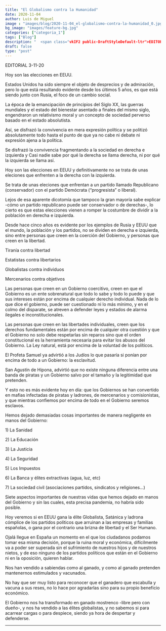 ```yaml
---
title: "El Globalismo contra la Humanidad"
date: 2020-11-04
author: Luis de Miguel
image : "images/blog/2020-11-04_el-globalismo-contra-la-humanidad_0.jpg"
bg_image: "images/feature-bg.jpg"
categories: ["categoria_1"]
tags: ["Blog"]
description: "  <span class="vkIF2 public-DraftStyleDefault-ltr">EDITORIAL 3-11-20</span>    <span class="vkIF2 pu..."
draft: false
type: "post"
---
```

<span class="vkIF2 public-DraftStyleDefault-ltr">EDITORIAL 3-11-20</span>

<span class="vkIF2 public-DraftStyleDefault-ltr">Hoy son las elecciones en EEUU.</span>

<span class="vkIF2 public-DraftStyleDefault-ltr">Estados Unidos ha sido siempre el objeto de desprecios y de admiración, pero lo que está resultando evidente desde los últimos 5 años, es que está siendo junto con Rusia, el foco de un cambio social.</span>

<span class="vkIF2 public-DraftStyleDefault-ltr">La época de la emancipación de principios del Siglo XX, las guerras mundiales y el estado del bienestar asentado a finales del mismo siglo, engendraron un relativismo moral  y un concepto de sociedad perverso basado en el estado absolutista.</span>

<span class="vkIF2 public-DraftStyleDefault-ltr">Así, se disfrazó la convivencia en mera expresión política y se politizó absolutamente todo hasta el punto de que ya no cabe ni debate ni expresión ajena a la política.</span>

<span class="vkIF2 public-DraftStyleDefault-ltr">Se disfrazó la convivencia fragmentando a la sociedad en derecha e izquierda y Casi nadie sabe por qué la derecha se llama derecha, ni por qué la izquierda se llama así.</span>

<span class="vkIF2 public-DraftStyleDefault-ltr">Hoy son las elecciones en EEUU y definitivamente no se trata de unas eleciones que enfrenten a la derecha con la izquierda.</span>

<span class="vkIF2 public-DraftStyleDefault-ltr">Se trata de unas eleciones que enfrentan a un partido llamado Republicano (conservador) con el partido Demócrata (“progresista” o liberal).</span>

<span class="vkIF2 public-DraftStyleDefault-ltr">Lejos de esa aparente dicotomía que tampoco la gran mayoría sabe explicar -cómo un partido republicano puede ser conservador o de derechas-, lo cierto es que estas elecciones vienen a romper la costumbre de dividir a la población en derecha e izquierda.</span>

<span class="vkIF2 public-DraftStyleDefault-ltr">Desde hace cinco años es evidente por los ejemplos de Rusia y EEUU que el mundo, la población y los partidos, no se dividen en derecha e izquierda, sino entre personas que creen en la coerción del Gobierno, y personas que creen en la libertad.</span>

<span class="vkIF2 public-DraftStyleDefault-ltr">Tiranía contra libertad</span>

<span class="vkIF2 public-DraftStyleDefault-ltr">Estatistas contra libertarios</span>

<span class="vkIF2 public-DraftStyleDefault-ltr">Globalistas contra individuos</span>

<span class="vkIF2 public-DraftStyleDefault-ltr">Mercenarios contra objetivos</span>

<span class="vkIF2 public-DraftStyleDefault-ltr">Las personas que creen en un Gobierno coercitivo, creen en que el Gobierno es un ente sobrenatural que todo lo sabe y todo lo puede y que sus intereses están por encima de cualquier derecho individual. Nada de lo que dice el gobierno, puede ser cuestionado ni lo más mínimo, y en el colmo del disparate, se atreven a defender leyes y estados de alarma ilegales e inconstitucionales.</span>

<span class="vkIF2 public-DraftStyleDefault-ltr">Las personas que creen en las libertades individuales, creen que los derechos fundamentales están por encima de cualquier otra cuestión y que el Gobierno no solo debe respetarlas sin reparos sino que el orden constitucional es la herramienta necesaria para evitar los abusos del Gobierno. La Ley natural, está por encima de la voluntad de los políticos.</span>

<span class="vkIF2 public-DraftStyleDefault-ltr">El Profeta Samuel ya advirtió a los Judíos lo que pasaría si ponían por encima de todo a un Gobierno: la esclavitud.</span>

<span class="vkIF2 public-DraftStyleDefault-ltr">San Agustín de Hipona, advirtió que no existe ninguna diferencia entre una banda de piratas y un Gobierno salvo por el tamaño y la legitimidad que pretenden.</span>

<span class="vkIF2 public-DraftStyleDefault-ltr">Y esto no es más evidente hoy en día: que los Gobiernos se han convertido en mafias infectadas de piratas y ladrones, de mercenarios y comisionistas, y que mientras confiemos por encima de todo en el Gobierno seremos esclavos.</span>

<span class="vkIF2 public-DraftStyleDefault-ltr">Hemos dejado demasiadas cosas importantes de manera negligente en manos del Gobierno:</span>

<span class="vkIF2 public-DraftStyleDefault-ltr">1) La Sanidad</span>

<span class="vkIF2 public-DraftStyleDefault-ltr">2) La Educación</span>

<span class="vkIF2 public-DraftStyleDefault-ltr">3) La Justicia</span>

<span class="vkIF2 public-DraftStyleDefault-ltr">4) La Seguridad</span>

<span class="vkIF2 public-DraftStyleDefault-ltr">5) Los Impuestos</span>

<span class="vkIF2 public-DraftStyleDefault-ltr">6) La Banca y élites extractivas (agua, luz, etc)</span>

<span class="vkIF2 public-DraftStyleDefault-ltr">7) La sociedad civil (asociaciones partidos, sindicatos y religiones…)</span>

<span class="vkIF2 public-DraftStyleDefault-ltr">Siete aspectos importantes de nuestras vidas que hemos dejado en manos del Gobierno y sin las cuales, esta precisa pandemia, no habría sido posible.</span>

<span class="vkIF2 public-DraftStyleDefault-ltr">Hoy veremos si en EEUU gana la élite Globalista, Satánica y ladrona cómplice de los partidos políticos que arruinan a las empresas y familias españolas, o gana por el contrario una brizna de libertad y el Ser Humano.</span>

<span class="vkIF2 public-DraftStyleDefault-ltr">Ojalá llegue en España un momento en el que los ciudadanos podamos tomar esa misma decisión, porque la ruina moral y económica, difícilmente va a poder ser superada sin el sufrimiento de nuestros hijos y de nuestros nietos, y de eso ninguno de los partidos políticos que están en el Gobierno ni en la oposición, quieren hablar.</span>

<span class="vkIF2 public-DraftStyleDefault-ltr">Nos han vendido a sabiendas como al ganado, y como al ganado pretenden mantenernos estimulados y vacunados.</span>

<span class="vkIF2 public-DraftStyleDefault-ltr">No hay que ser muy listo para reconocer que el ganadero que escabulla y vacuna a sus reses, no lo hace por agradarlas sino para su propio beneficio económico.</span>

<span class="vkIF2 public-DraftStyleDefault-ltr">El Gobierno nos ha transformado en ganado mostrenco -libre pero con dueño-, y nos ha vendido a las élites globalistas, y no sabemos si para acarrear cargas o para despiece, siendo ya hora de despertar y defenderse.</span>



<hr> 



